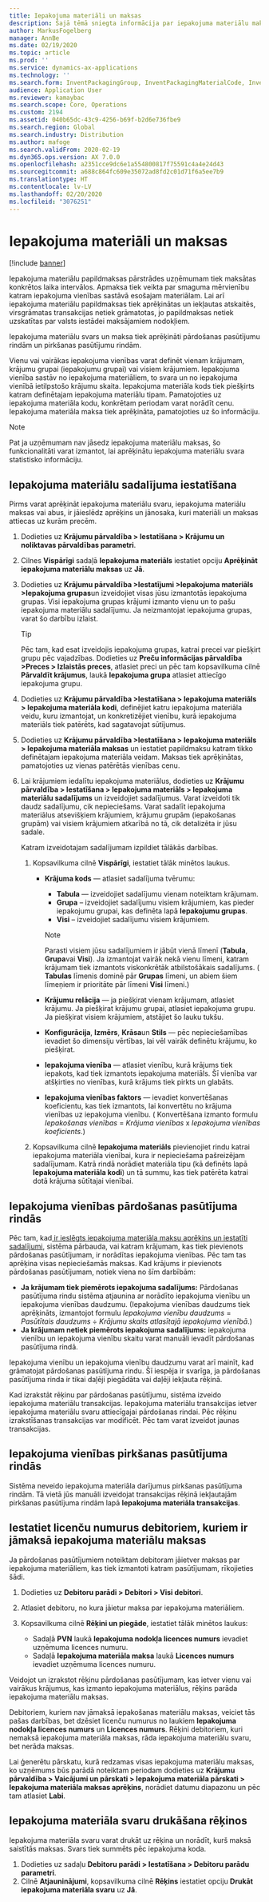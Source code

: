 ```yaml
---
title: Iepakojuma materiāli un maksas
description: Šajā tēmā sniegta informācija par iepakojuma materiālu maksām, kas tiek maksātas pārstrādes uzņēmumiem noteiktos intervālos.
author: MarkusFogelberg
manager: AnnBe
ms.date: 02/19/2020
ms.topic: article
ms.prod: ''
ms.service: dynamics-ax-applications
ms.technology: ''
ms.search.form: InventPackagingGroup, InventPackagingMaterialCode, InventPackagingMaterialFee, InventPackagingMaterialTrans, InventPackagingMaterialTransPurch, InventPackagingUnit
audience: Application User
ms.reviewer: kamaybac
ms.search.scope: Core, Operations
ms.custom: 2194
ms.assetid: 040b65dc-43c9-4256-b69f-b2d6e736fbe9
ms.search.region: Global
ms.search.industry: Distribution
ms.author: mafoge
ms.search.validFrom: 2020-02-19
ms.dyn365.ops.version: AX 7.0.0
ms.openlocfilehash: a2351cce9dc6e1a554800817f75591c4a4e24d43
ms.sourcegitcommit: a688c864fc609e35072ad8fd2c01d71f6a5ee7b9
ms.translationtype: HT
ms.contentlocale: lv-LV
ms.lasthandoff: 02/20/2020
ms.locfileid: "3076251"
---
```

# <a name="packing-materials-and-fees"></a>Iepakojuma materiāli un maksas

[!include [banner](../includes/banner.md)]

Iepakojuma materiālu papildmaksas pārstrādes uzņēmumam tiek maksātas konkrētos laika intervālos. Apmaksa tiek veikta par smaguma mērvienību katram iepakojuma vienības sastāvā esošajam materiālam. Lai arī iepakojuma materiālu papildmaksas tiek aprēķinātas un iekļautas atskaitēs, virsgrāmatas transakcijas netiek grāmatotas, jo papildmaksas netiek uzskatītas par valsts iestādei maksājamiem nodokļiem.

Iepakojuma materiālu svars un maksa tiek aprēķināti pārdošanas pasūtījumu rindām un pirkšanas pasūtījumu rindām.

Vienu vai vairākas iepakojuma vienības varat definēt vienam krājumam, krājumu grupai (iepakojumu grupai) vai visiem krājumiem. Iepakojuma vienība sastāv no iepakojuma materiāliem, to svara un no iepakojuma vienībā ietilpstošo krājumu skaita. Iepakojuma materiāla kods tiek piešķirts katram definētajam iepakojuma materiālu tipam. Pamatojoties uz iepakojuma materiāla kodu, konkrētam periodam varat norādīt cenu. Iepakojuma materiāla maksa tiek aprēķināta, pamatojoties uz šo informāciju.

> [!NOTE]
> Pat ja uzņēmumam nav jāsedz iepakojuma materiālu maksas, šo funkcionalitāti varat izmantot, lai aprēķinātu iepakojuma materiālu svara statistisko informāciju.

## <a name="allocations"></a>Iepakojuma materiālu sadalījuma iestatīšana

Pirms varat aprēķināt iepakojuma materiālu svaru, iepakojuma materiālu maksas vai abus, ir jāieslēdz aprēķins un jānosaka, kuri materiāli un maksas attiecas uz kurām precēm.

1. Dodieties uz **Krājumu pārvaldība \> Iestatīšana \> Krājumu un noliktavas pārvaldības parametri**.
1. Cilnes **Vispārīgi** sadaļā **Iepakojuma materiāls** iestatiet opciju **Aprēķināt iepakojuma materiālu maksas** uz **Jā**.
1. Dodieties uz **Krājumu pārvaldība \>Iestatījumi \>Iepakojuma materiāls \>Iepakojuma grupas**un izveidojiet visas jūsu izmantotās iepakojuma grupas. Visi iepakojuma grupas krājumi izmanto vienu un to pašu iepakojuma materiālu sadalījumu. Ja neizmantojat iepakojuma grupas, varat šo darbību izlaist.

    > [!TIP]
    > Pēc tam, kad esat izveidojis iepakojuma grupas, katrai precei var piešķirt grupu pēc vajadzības. Dodieties uz **Preču informācijas pārvaldība \>Preces \> Izlaistās preces**, atlasiet preci un pēc tam kopsavilkuma cilnē **Pārvaldīt krājumus**, laukā **Iepakojuma grupa** atlasiet attiecīgo iepakojuma grupu.

1. Dodieties uz **Krājumu pārvaldība \>Iestatīšana \> Iepakojuma materiāls \> Iepakojuma materiāla kodi**, definējiet katru iepakojuma materiāla veidu, kuru izmantojat, un konkretizējiet vienību, kurā iepakojuma materiāls tiek patērēts, kad sagatavojat sūtījumus.
1. Dodieties uz **Krājumu pārvaldība \>Iestatīšana \> Iepakojuma materiāls \> Iepakojuma materiāla maksas** un iestatiet papildmaksu katram tikko definētajam iepakojuma materiāla veidam. Maksas tiek aprēķinātas, pamatojoties uz vienas patērētās vienības cenu.
1. Lai krājumiem iedalītu iepakojuma materiālus, dodieties uz **Krājumu pārvaldība \> Iestatīšana \> Iepakojuma materiāls \> Iepakojuma materiālu sadalījums** un izveidojiet sadalījumus. Varat izveidoti tik daudz sadalījumu, cik nepieciešams. Varat sadalīt iepakojuma materiālus atsevišķiem krājumiem, krājumu grupām (iepakošanas grupām) vai visiem krājumiem atkarībā no tā, cik detalizēta ir jūsu sadale.

    Katram izveidotajam sadalījumam izpildiet tālākās darbības.

    1. Kopsavilkuma cilnē **Vispārīgi**, iestatiet tālāk minētos laukus.

        - **Krājuma kods** — atlasiet sadalījuma tvērumu:

            - **Tabula** — izveidojiet sadalījumu vienam noteiktam krājumam.
            - **Grupa** – izveidojiet sadalījumu visiem krājumiem, kas pieder iepakojumu grupai, kas definēta lapā **Iepakojumu grupas**.
            - **Visi** – izveidojiet sadalījumu visiem krājumiem.

            > [!NOTE]
            > Parasti visiem jūsu sadalījumiem ir jābūt vienā līmenī (**Tabula**, **Grupa**vai **Visi**). Ja izmantojat vairāk nekā vienu līmeni, katram krājumam tiek izmantots viskonkrētāk atbilstošākais sadalījums. ( **Tabulas** līmenis dominē pār **Grupas** līmeni, un abiem šiem līmeņiem ir prioritāte pār līmeni **Visi** līmeni.)

        - **Krājumu relācija** — ja piešķirat vienam krājumam, atlasiet krājumu. Ja piešķirat krājumu grupai, atlasiet iepakojuma grupu. Ja piešķirat visiem krājumiem, atstājiet šo lauku tukšu.
        - **Konfigurācija**, **Izmērs**, **Krāsa**un **Stils** — pēc nepieciešamības ievadiet šo dimensiju vērtības, lai vēl vairāk definētu krājumu, ko piešķirat.
        - **Iepakojuma vienība** — atlasiet vienību, kurā krājums tiek iepakots, kad tiek izmantots iepakojuma materiāls. Šī vienība var atšķirties no vienības, kurā krājums tiek pirkts un glabāts.
        - **Iepakojuma vienības faktors** — ievadiet konvertēšanas koeficientu, kas tiek izmantots, lai konvertētu no krājuma vienības uz iepakojuma vienību. ( Konvertēšana izmanto formulu *Iepakošanas vienības* = *Krājuma vienības* x *Iepakojuma vienības koeficients*.)

    1. Kopsavilkuma cilnē **Iepakojuma materiāls** pievienojiet rindu katrai iepakojuma materiāla vienībai, kura ir nepieciešama pašreizējam sadalījumam. Katrā rindā norādiet materiāla tipu (kā definēts lapā **Iepakojuma materiāla kodi**) un tā summu, kas tiek patērēta katrai dotā krājuma sūtītajai vienībai.

## <a name="packing-units-on-sales-order-lines"></a>Iepakojuma vienības pārdošanas pasūtījuma rindās

Pēc tam, kad[ ir ieslēgts iepakojuma materiāla maksu aprēķins un iestatīti sadalījumi](#allocations), sistēma pārbauda, vai katram krājumam, kas tiek pievienots pārdošanas pasūtījumam, ir norādītas iepakojuma vienības. Pēc tam tas aprēķina visas nepieciešamās maksas. Kad krājums ir pievienots pārdošanas pasūtījumam, notiek viena no šīm darbībām:

- **Ja krājumam tiek piemērots iepakojuma sadalījums:** Pārdošanas pasūtījuma rindu sistēma atjaunina ar norādīto iepakojuma vienību un iepakojuma vienības daudzumu. (Iepakojuma vienības daudzums tiek aprēķināts, izmantojot formulu *Iepakojuma vienību daudzums* = *Pasūtītais daudzums* ÷ *Krājumu skaits atlasītajā iepakojuma vienībā*.)
- **Ja krājumam netiek piemērots iepakojuma sadalījums:** iepakojuma vienību un iepakojuma vienību skaitu varat manuāli ievadīt pārdošanas pasūtījuma rindā.

Iepakojuma vienību un iepakojuma vienību daudzumu varat arī mainīt, kad grāmatojat pārdošanas pasūtījuma rindu. Šī iespēja ir svarīga, ja pārdošanas pasūtījuma rinda ir tikai daļēji piegādāta vai daļēji iekļauta rēķinā.

Kad izrakstāt rēķinu par pārdošanas pasūtījumu, sistēma izveido iepakojuma materiālu transakcijas. Iepakojuma materiālu transakcijas ietver iepakojuma materiālu svaru attiecīgajai pārdošanas rindai. Pēc rēķinu izrakstīšanas transakcijas var modificēt. Pēc tam varat izveidot jaunas transakcijas.

## <a name="packing-units-on-purchase-order-lines"></a>Iepakojuma vienības pirkšanas pasūtījuma rindās

Sistēma neveido iepakojuma materiāla darījumus pirkšanas pasūtījuma rindām. Tā vietā jūs manuāli izveidojat transakcijas rēķinā iekļautajām pirkšanas pasūtījuma rindām lapā **Iepakojuma materiāla transakcijas**.

## <a name="set-up-license-numbers-for-customers-that-are-charged-packing-material-fees"></a>Iestatiet licenču numurus debitoriem, kuriem ir jāmaksā iepakojuma materiālu maksas

Ja pārdošanas pasūtījumiem noteiktam debitoram jāietver maksas par iepakojuma materiāliem, kas tiek izmantoti katram pasūtījumam, rīkojieties šādi.

1. Dodieties uz **Debitoru parādi \> Debitori \> Visi debitori**.
1. Atlasiet debitoru, no kura jāietur maksa par iepakojuma materiāliem.
1. Kopsavilkuma cilnē **Rēķini un piegāde**, iestatiet tālāk minētos laukus:

    - Sadaļā **PVN** laukā **Iepakojuma nodokļa licences numurs** ievadiet uzņēmuma licences numuru.
    - Sadaļā **Iepakojuma materiāla maksa** laukā **Licences numurs** ievadiet uzņēmuma licences numuru.

Veidojot un izrakstot rēķinu pārdošanas pasūtījumam, kas ietver vienu vai vairākus krājumus, kas izmanto iepakojuma materiālus, rēķins parāda iepakojuma materiālu maksas.

Debitoriem, kuriem nav jāmaksā iepakošanas materiālu maksas, veiciet tās pašas darbības, bet dzēsiet licenču numurus no laukiem **Iepakojuma nodokļa licences numurs** un **Licences numurs**. Rēķini debitoriem, kuri nemaksā iepakojuma materiāla maksas, rāda iepakojuma materiālu svaru, bet nerāda maksas.

Lai ģenerētu pārskatu, kurā redzamas visas iepakojuma materiālu maksas, ko uzņēmums būs parādā noteiktam periodam dodieties uz **Krājumu pārvaldība \> Vaicājumi un pārskati \> Iepakojuma materiāla pārskati \> Iepakojuma materiāla maksas aprēķins**, norādiet datumu diapazonu un pēc tam atlasiet **Labi**.

## <a name="print-packing-material-weights-on-invoices"></a>Iepakojuma materiāla svaru drukāšana rēķinos

Iepakojuma materiāla svaru varat drukāt uz rēķina un norādīt, kurš maksā saistītās maksas. Svars tiek summēts pēc iepakojuma koda.

1. Dodieties uz sadaļu **Debitoru parādi \> Iestatīšana \> Debitoru parādu parametri**.
1. Cilnē **Atjauninājumi**, kopsavilkuma cilnē **Rēķins** iestatiet opciju **Drukāt iepakojuma materiāla svaru** uz **Jā**.
